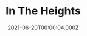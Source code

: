 ---
title: "In The Heights"
year: 2021
date: 2021-06-20T00:00:04.000Z
permalink: /almanac/movies/2021-06-20-in-the-heights/index.html
link: https://letterboxd.com/rknightuk/film/in-the-heights/
rating: 2
tmdbid: 467909
cinema: true
---